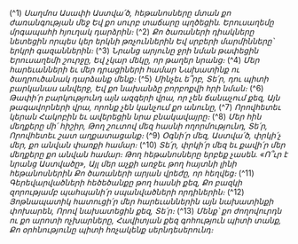 
(^1) _Սաղմոս Ասափի
Աստվա՛ծ, հեթանոսները մտան քո ժառանգության մեջ
Եվ քո սուրբ տաճարը պղծեցին.
Երուսաղեմը մրգապահի հյուղակ դարձրին։_
(^2) _Քո ծառաների դիակները նետեցին որպես կեր երկնի թռչուններին
Եվ սրբերի մարմինները՝ երկրի գազաններին։_
(^3) _Նրանց արյունը ջրի նման թափեցին Երուսաղեմի շուրջը,
Եվ չկար մեկը, որ թաղեր նրանց։_
(^4) _Մեր հարեւանների եւ մեր դրացիների համար
Նախատինք ու ծաղրուծանակ դարձանք մենք։_
(^5) _Մինչեւ ե՞րբ, Տե՛ր, դու պիտի բարկանաս անվերջ,
Եվ քո նախանձը բորբոքվի հրի նման։_
(^6) _Թափի՛ր բարկությունդ այն ազգերի վրա, որ չեն ճանաչում քեզ,
Այն թագավորների վրա, որոնք չեն կանչում քո անունը,_
(^7) _Որովհետեւ կերան Հակոբին եւ ավերեցին նրա բնակավայրը։_
(^8) _Մեր հին մեղքերը մի՛ հիշիր,
Թող շուտով մեզ հասնի ողորմությունդ, Տե՛ր,
Որովհետեւ շատ աղքատացանք։_
(^9) _Օգնի՛ր մեզ, Աստվա՛ծ, փրկի՛չ մեր, քո անվան փառքի համար։_
(^10) _Տե՛ր, փրկի՛ր մեզ եւ քավի՛ր մեր մեղքերը քո անվան համար։
Թող հեթանոսները երբեք չասեն. «Ո՞ւր է նրանց Աստվածը»,
Այլ մեր աչքի առջեւ թող հայտնի լինի հեթանոսներին
Քո ծառաների արյան վրեժը, որ հեղվեց։_
(^11) _Գերեվարվածների հեծեծանքը թող հասնի քեզ,
Քո բազկի զորությամբ պահպանի՛ր սպանվածների որդիներին։_
(^12) _Յոթնապատիկ հատուցի՛ր մեր հարեւաններին այն նախատինքի փոխարեն,
Որով նախատեցին քեզ, Տե՛ր։_
(^13) _Մենք՝ քո ժողովուրդն ու քո արոտի ոչխարները,
Հավիտյան քեզ գոհություն պիտի տանք,
Քո օրհնությունը պիտի հռչակենք սերնդեսերունդ։_
